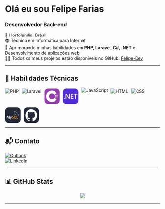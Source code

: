 
# Olá eu sou **Felipe Farias**

### Desenvolvedor Back-end

📍 Hortolândia, Brasil  
📚 Técnico em Informática para Internet  
🌱 Aprimorando minhas habilidades em **PHP, Laravel, C#, .NET** e Desenvolvimento de aplicações web  
👨‍💻 Todos os meus projetos estão disponíveis no GitHub: [Felipe-Dev](https://github.com/Felipe-dev01?tab=repositories)

---

## 🚀 **Habilidades Técnicas**

<div style="display: flex; align-items: center; flex-wrap: wrap; gap: 10px;"> <img height="50" src="https://www.php.net/images/logos/new-php-logo.svg" title="PHP"/> <img height="50" src="https://laravel.com/img/logomark.min.svg" title="Laravel"/> <img height="50" src="https://raw.githubusercontent.com/tandpfun/skill-icons/main/icons/CS.svg" title="C#"/> <img height="50" src="https://raw.githubusercontent.com/tandpfun/skill-icons/main/icons/DotNet.svg" title=".NET"/> <img height="55" src="https://img.icons8.com/?size=100&id=108784&format=png&color=000000" title="JavaScript"/> <img height="50" src="https://cdn-icons-png.flaticon.com/128/1051/1051277.png" title="HTML"/> <img height="50" src="https://cdn-icons-png.flaticon.com/128/732/732190.png" title="CSS"/> <img height="50" src="https://raw.githubusercontent.com/tandpfun/skill-icons/65dea6c4eaca7da319e552c09f4cf5a9a8dab2c8/icons/MySQL-Dark.svg" title="MySQL"/> <img height="50" src="https://raw.githubusercontent.com/tandpfun/skill-icons/main/icons/Github-Dark.svg" title="GitHub"/> </div>

---

## 📬 **Contato**

[![Outlook](https://img.icons8.com/color/48/000000/microsoft-outlook-2019.png)](mailto:farias_felipe@outlook.com.br)  
[![LinkedIn](https://skillicons.dev/icons?i=linkedin)](https://www.linkedin.com/in/devfelipefarias/)

---

## 📊 **GitHub Stats**

<div align="center"> <img width="40%" src="https://github-readme-stats.vercel.app/api/top-langs/?username=Felipe-dev01&layout=compact&show_icons=true&theme=dark"/> </div>

---
